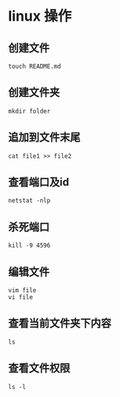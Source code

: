 # linux 操作
## 创建文件
```
touch README.md
```
## 创建文件夹
```
mkdir folder
```
## 追加到文件末尾
```
cat file1 >> file2
```
## 查看端口及id
```
netstat -nlp
```
## 杀死端口
```
kill -9 4596
```
## 编辑文件
```
vim file
vi file
```
## 查看当前文件夹下内容
```
ls
```
## 查看文件权限
```
ls -l
```